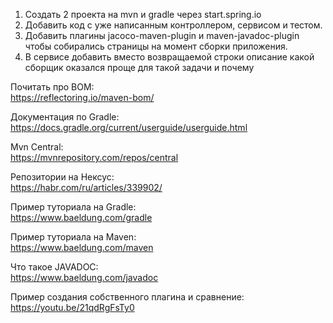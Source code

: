 1. Создать 2 проекта на mvn и gradle через start.spring.io
2. Добавить код с уже написанным контроллером, сервисом и тестом.
3. Добавить плагины jacoco-maven-plugin и maven-javadoc-plugin чтобы собирались страницы на момент сборки приложения.
4. В сервисе добавить вместо возвращаемой строки описание какой сборщик оказался проще для такой задачи и почему



Почитать про BOM:  
https://reflectoring.io/maven-bom/

Документация по Gradle:   
https://docs.gradle.org/current/userguide/userguide.html

Mvn Central:  
https://mvnrepository.com/repos/central

Репозитории на Нексус:  
https://habr.com/ru/articles/339902/

Пример туториала на Gradle:  
https://www.baeldung.com/gradle

Пример туториала на Maven:  
https://www.baeldung.com/maven

Что такое JAVADOC:  
https://www.baeldung.com/javadoc

Пример создания собственного плагина и сравнение:  
https://youtu.be/21qdRgFsTy0
